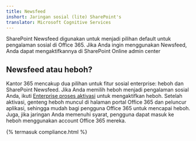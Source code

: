 ```yaml
---
title: Newsfeed
inshort: Jaringan sosial (lite) SharePoint's
translator: Microsoft Cognitive Services
---
```



SharePoint Newsfeed digunakan untuk menjadi pilihan default untuk pengalaman sosial di Office 365. Jika Anda ingin menggunakan Newsfeed, Anda dapat mengaktifkannya di SharePoint Online admin center

## Newsfeed atau heboh?
Kantor 365 mencakup dua pilihan untuk fitur sosial enterprise: heboh dan SharePoint Newsfeed. Jika Anda memilih heboh menjadi pengalaman sosial Anda, ikuti [Enterprise proses aktivasi](https://support.office.com/en-us/article/Enterprise-Activation-process-4f924c74-87d2-49d0-a4f6-cba3ce2b0e7c) untuk mengaktifkan heboh. Setelah aktivasi, genteng heboh muncul di halaman portal Office 365 dan peluncur aplikasi, sehingga mudah bagi pengguna Office 365 untuk mencapai heboh. Juga, jika jaringan Anda memenuhi syarat, pengguna dapat masuk ke heboh menggunakan account Office 365 mereka.

{% termasuk compliance.html %}

